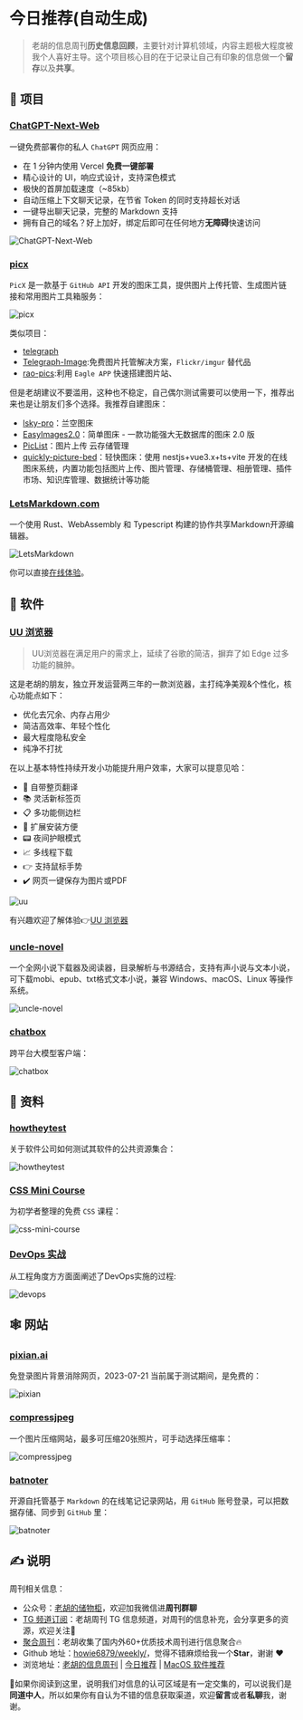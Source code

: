 # 今日推荐(自动生成)

> 老胡的信息周刊**历史信息回顾**，主要针对计算机领域，内容主题极大程度被我个人喜好主导。这个项目核心目的在于记录让自己有印象的信息做一个**留存**以及**共享**。


## 🎯 项目 

### [ChatGPT-Next-Web](https://github.com/Yidadaa/ChatGPT-Next-Web)

一键免费部署你的私人 `ChatGPT` 网页应用：

- 在 1 分钟内使用 Vercel  **免费一键部署**
- 精心设计的 UI，响应式设计，支持深色模式
- 极快的首屏加载速度（~85kb）
- 自动压缩上下文聊天记录，在节省 Token 的同时支持超长对话
- 一键导出聊天记录，完整的 Markdown 支持
- 拥有自己的域名？好上加好，绑定后即可在任何地方**无障碍**快速访问

![ChatGPT-Next-Web](https://images-1252557999.file.myqcloud.com/uPic/ChatGPT-Next-Web.png) 

### [picx](https://github.com/XPoet/picx "picx")

`PicX` 是一款基于 `GitHub API` 开发的图床工具，提供图片上传托管、生成图片链接和常用图片工具箱服务：

![picx](https://images-1252557999.file.myqcloud.com/uPic/picx.jpg)

类似项目：

- [telegraph](https://github.com/0-RTT/telegraph "telegraph")
- [Telegraph-Image](https://github.com/cf-pages/Telegraph-Image "Telegraph-Image"):免费图片托管解决方案，`Flickr/imgur` 替代品
- [rao-pics](https://github.com/meetqy/rao-pics "rao-pics"):利用 `Eagle APP` 快速搭建图片站、

但是老胡建议不要滥用，这种也不稳定，自己偶尔测试需要可以使用一下，推荐出来也是让朋友们多个选择。我推荐自建图床：

- [lsky-pro](https://github.com/lsky-org/lsky-pro "lsky-pro")：兰空图床
- [EasyImages2.0](https://github.com/icret/EasyImages2.0 "EasyImages2.0")：简单图床 - 一款功能强大无数据库的图床 2.0 版
- [PicList](https://github.com/Kuingsmile/PicList "PicList")：图片上传 云存储管理
- [quickly-picture-bed](https://github.com/ischenliang/quickly-picture-bed "quickly-picture-bed")：轻快图床：使用 nestjs+vue3.x+ts+vite 开发的在线图床系统，内置功能包括图片上传、图片管理、存储桶管理、相册管理、插件市场、知识库管理、数据统计等功能 

### [LetsMarkdown.com](https://github.com/Cveinnt/LetsMarkdown.com)

一个使用 Rust、WebAssembly 和 Typescript 构建的协作共享Markdown开源编辑器。

![LetsMarkdown](https://images-1252557999.file.myqcloud.com/uPic/LetsMarkdown.jpg)

你可以直接[在线体验](https://letsmarkdown.com/)。 

## 🤖 软件 

### [UU 浏览器](https://www.uukei.com/help/?p=h)

> UU浏览器在满足用户的需求上，延续了谷歌的简洁，摒弃了如 Edge 过多功能的臃肿。

这是老胡的朋友，独立开发运营两三年的一款浏览器，主打纯净美观&个性化，核心功能点如下：

- 优化去冗余、内存占用少
- 简洁高效率、年轻个性化
- 最大程度隐私安全
- 纯净不打扰

在以上基本特性持续开发小功能提升用户效率，大家可以提意见哈：

- 💫 自带整页翻译
- 📚 灵活新标签页
- 📋 多功能侧边栏
- 🧩 扩展安装方便
- 📟 夜间护眼模式
- 📈 多线程下载
- 👉 支持鼠标手势
- ✔️ 网页一键保存为图片或PDF

![uu](https://images-1252557999.file.myqcloud.com/uPic/uu.jpg)

有兴趣欢迎了解体验👉[UU 浏览器](https://www.uukei.com/help/?p=h) 

### [uncle-novel](https://github.com/unclezs/uncle-novel)

一个全网小说下载器及阅读器，目录解析与书源结合，支持有声小说与文本小说，可下载mobi、epub、txt格式文本小说，兼容 Windows、macOS、Linux 等操作系统。

![uncle-novel](https://images-1252557999.file.myqcloud.com/uPic/ciiKWp.jpg) 

### [chatbox](https://github.com/Bin-Huang/chatbox)

跨平台大模型客户端：

![chatbox](https://images-1252557999.file.myqcloud.com/uPic/chatbox.jpg) 

## 👀 资料 

### [howtheytest](https://github.com/abhivaikar/howtheytest)

关于软件公司如何测试其软件的公共资源集合：

![howtheytest](https://images-1252557999.file.myqcloud.com/uPic/howtheytest.jpg) 

### [CSS Mini Course](https://doc.clickup.com/37465296/d/13qb6g-64/css-mini-course/13qb6g-84/css-mini-course)

为初学者整理的免费 `CSS` 课程：

![css-mini-course](https://images-1252557999.file.myqcloud.com/uPic/css-mini-course.jpg) 

### [DevOps 实战](https://lework.github.io/2020/09/05/devops)

从工程角度方方面面阐述了DevOps实施的过程:

![devops](https://images-1252557999.file.myqcloud.com/uPic/devops.jpg) 

## 🕸 网站 

### [pixian.ai](https://pixian.ai/)

免登录图片背景消除网页，2023-07-21 当前属于测试期间，是免费的：

![pixian](https://images-1252557999.file.myqcloud.com/uPic/pixian.jpg) 

### [compressjpeg](https://compressjpeg.com/zh/)

一个图片压缩网站，最多可压缩20张照片，可手动选择压缩率：

![compressjpeg](https://images-1252557999.file.myqcloud.com/uPic/compressjpeg.jpg) 

### [batnoter](https://batnoter.com/)

开源自托管基于 `Markdown` 的在线笔记记录网站，用 `GitHub` 账号登录，可以把数据存储、同步到 `GitHub` 里：

![batnoter](https://images-1252557999.file.myqcloud.com/uPic/batnoter.gif) 

## ✍️ 说明

周刊相关信息：

- 公众号：[老胡的储物柜](https://images-1252557999.file.myqcloud.com/uPic/ETIbMe.jpg)，欢迎加我微信进**周刊群聊**
- [TG 频道订阅](https://t.me/howie_weekly)：老胡周刊 TG 信息频道，对周刊的信息补充，会分享更多的资源，欢迎关注👏
- [聚合周刊](https://www.fre321.com/weekly)：老胡收集了国内外60+优质技术周刊进行信息聚合🔥
- Github 地址：[howie6879/weekly/](https://github.com/howie6879/weekly/)，觉得不错麻烦给我一个**Star**，谢谢 ❤️
- 浏览地址：[老胡的信息周刊](https://weekly.howie6879.com) | [今日推荐](https://weekly.howie6879.com/recommend/index.html) | [MacOS 软件推荐](https://weekly.howie6879.com/soft/mac.html)

🙌如果你阅读到这里，说明我们对信息的认可区域是有一定交集的，可以说我们是**同道中人**，所以如果你有自认为不错的信息获取渠道，欢迎**留言**或者**私聊**我，谢谢。